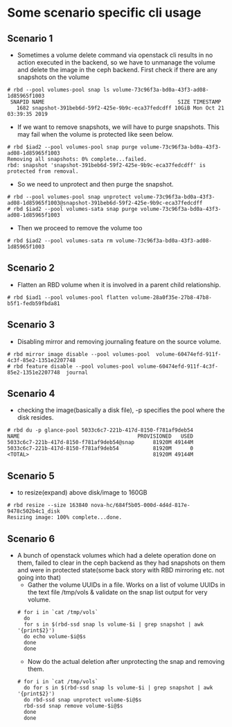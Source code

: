 # Some scenario specific cli usage
## Scenario 1
  * Sometimes a volume delete command via openstack cli results in no action executed in the backend, so we have to unmanage the volume and delete the image in the ceph backend. First check if there are any snapshots on the volume
  ```
  # rbd --pool volumes-pool snap ls volume-73c96f3a-bd0a-43f3-ad08-1d85965f1003
   SNAPID NAME                                           SIZE TIMESTAMP
     1682 snapshot-391beb6d-59f2-425e-9b9c-eca37fedcdff 10GiB Mon Oct 21 03:39:35 2019
  ```
  * If we want to remove snapshots, we will have to purge snapshots. This may fail when the volume is protected like seen below.
  ```
  # rbd $iad2 --pool volumes-pool snap purge volume-73c96f3a-bd0a-43f3-ad08-1d85965f1003
  Removing all snapshots: 0% complete...failed.
  rbd: snapshot 'snapshot-391beb6d-59f2-425e-9b9c-eca37fedcdff' is protected from removal.
  ```
  * So we need to unprotect and then purge the snapshot.
  ```
  # rbd --pool volumes-pool snap unprotect volume-73c96f3a-bd0a-43f3-ad08-1d85965f1003@snapshot-391beb6d-59f2-425e-9b9c-eca37fedcdff
  # rbd $iad2 --pool volumes-sata snap purge volume-73c96f3a-bd0a-43f3-ad08-1d85965f1003
  ```

  * Then we proceed to remove the volume too
  ```
  # rbd $iad2 --pool volumes-sata rm volume-73c96f3a-bd0a-43f3-ad08-1d85965f1003
  ```

##  Scenario 2
  * Flatten an RBD volume when it is involved in a parent child relationship.
  ```
  # rbd $iad1 --pool volumes-pool flatten volume-28a0f35e-27b8-47b8-b5f1-fedb59fbda81
  ```

## Scenario 3
  * Disabling mirror and removing journaling feature on the source volume.
  ```
  # rbd mirror image disable --pool volumes-pool  volume-60474efd-911f-4c3f-85e2-1351e2207748
  # rbd feature disable --pool volumes-pool volume-60474efd-911f-4c3f-85e2-1351e2207748  journal
  ```

## Scenario 4
  * checking the image(basically a disk file), -p specifies the pool where the disk resides.
  ```
  # rbd du -p glance-pool 5033c6c7-221b-417d-8150-f781af9deb54
  NAME                                      PROVISIONED   USED
  5033c6c7-221b-417d-8150-f781af9deb54@snap      81920M 49144M
  5033c6c7-221b-417d-8150-f781af9deb54           81920M      0
  <TOTAL>                                        81920M 49144M
  ```

## Scenario 5
  * to resize(expand) above disk/image to 160GB
  ```
  # rbd resize --size 163840 nova-hc/684f5b05-000d-4d4d-817e-9478c502b4c1_disk
  Resizing image: 100% complete...done.
  ```

## Scenario 6
  * A bunch of openstack volumes which had a delete operation done on them, failed to clear in the ceph backend as they had snapshots on them and were in protected state(some back story with RBD mirroring etc. not going into that)
    * Gather the volume UUIDs in a file.
    Works on a list of volume UUIDs in the text file /tmp/vols & validate on the snap list output for very volume.
    ```
    # for i in `cat /tmp/vols`
      do
      for s in $(rbd-ssd snap ls volume-$i | grep snapshot | awk '{print$2}')
      do echo volume-$i@$s
      done
      done
    ```
    * Now do the actual deletion after unprotecting the snap and removing them.
    ```
    # for i in `cat /tmp/vols`
      do for s in $(rbd-ssd snap ls volume-$i | grep snapshot | awk '{print$2}')
      do rbd-ssd snap unprotect volume-$i@$s
      rbd-ssd snap remove volume-$i@$s
      done
      done
    ```
